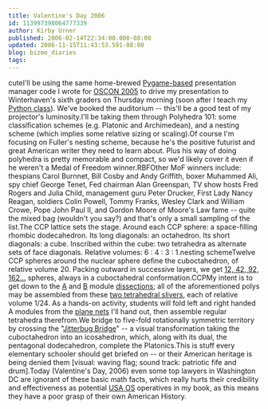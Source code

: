 ```yaml
---
title: Valentine's Day 2006
id: 113997398064777339
author: Kirby Urner
published: 2006-02-14T22:34:00.000-08:00
updated: 2006-11-15T11:43:53.591-08:00
blog: bizmo_diaries
tags: 
---
```


[](http://photos1.blogger.com/blogger/1134/545/1600/logo100.gif)cuteI'll be using the same home-brewed [Pygame-based](http://www.pygame.org/news.html) presentation manager code I wrote for [OSCON 2005](http://www.4dsolutions.net/ocn/oscon2005.html) to drive my presentation to Winterhaven's sixth graders on Thursday morning (soon after I teach my [Python class](http://www.4dsolutions.net/ocn/winterhaven/)).  We've booked the auditorium -- this'll be a good test of my projector's luminosity.I'll be taking them through Polyhedra 101:  some classification schemes (e.g. Platonic and Archimedean), and a nesting scheme (which implies some relative sizing or scaling).Of course I'm focusing on Fuller's nesting scheme, because he's the positive futurist and great American writer they need to learn about. Plus his way of doing polyhedra is pretty memorable and compact, so we'd likely cover it even if he weren't a Medal of Freedom winner.[](http://photos1.blogger.com/blogger/1134/545/1600/EIKTitle2.jpg)RBFOther MoF winners include:  thespians Carol Burnnet, Bill Cosby and Andy Griffith, boxer Muhammed Ali, spy chief George Tenet, Fed chairman Alan Greenspan, TV show hosts Fred  Rogers and Julia Child, management guru Peter Drucker, First Lady Nancy Reagan, soldiers Colin Powell, Tommy Franks, Wesley Clark and William Crowe,  Pope John Paul II, and Gordon Moore of Moore's Law fame -- quite the mixed bag (wouldn't you say?) and that's only a small sampling of the list.The CCP lattice sets the stage.  Around each CCP sphere:  a space-filling rhombic dodecahedron.  Its long diagonals: an octahedron.  Its short diagonals:  a cube.  Inscribed within the cube:  two tetrahedra as alternate sets of face diagonals.  Relative volumes:  6 : 4 : 3 : 1.[](http://photos1.blogger.com/blogger/1134/545/1600/ch6.gif)nesting schemeTwelve CCP spheres around the nuclear sphere define the cuboctahedron, of relative volume 20.  Packing outward in successive layers, we get [12, 42, 92, 162...](http://www.research.att.com/%7Enjas/sequences/A005901) spheres, always in a cuboctahedral conformation.[](http://photos1.blogger.com/blogger/1134/545/1600/rdpack2.0.gif)CCPMy intent is to get down to the [A](http://www.rwgrayprojects.com/synergetics/s09/figs/f1301.html) and [B](http://www.rwgrayprojects.com/synergetics/s09/figs/f1601.html) module [dissections](http://www.rwgrayprojects.com/synergetics/s09/figs/f86433.html); all of the aforementioned polys may be assembled from these [two tetrahedral slivers](http://www.grunch.net/synergetics/modules.html), each of relative volume 1/24.  As a hands-on activity, students will fold left and right handed A modules from the [plane nets](http://www.applied-synergetics.com/ashp/html/abmod.html) I'll hand out, then assemble regular tetrahedra therefrom.We bridge to five-fold rotationally symmetric territory by crossing the "[Jitterbug Bridge](http://www.freewebtown.com/adrian/geom/875_jitterbugs/imagelist.html)" -- a visual transformation taking the cuboctahedron into an icosahedron, which, along with its dual, the pentagonal dodecahedron, complete the Platonics.This is stuff every elementary schooler should get briefed on -- or their American heritage is being denied them [visual: waving flag; sound track: patriotic fife and drum].Today (Valentine's Day, 2006) even some top lawyers in Washington DC are ignorant of these basic math facts, which really hurts their credibility and effectiveness as potential [USA OS](http://www.grunch.net/synergetics/usaos.html) operatives in my book, as this means they have a poor grasp of their own American History.